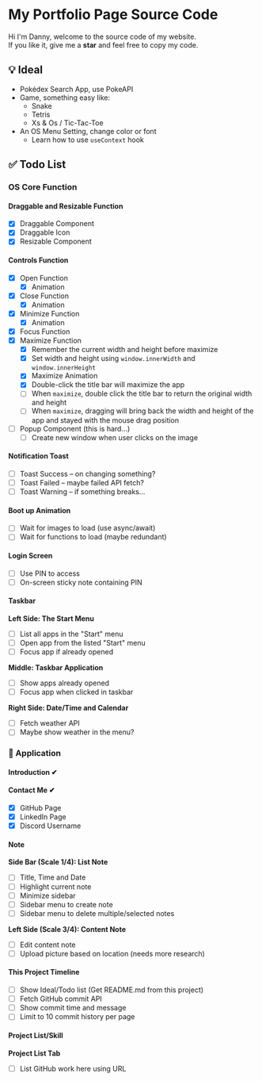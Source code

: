 # My Portfolio Page Source Code

Hi I'm Danny, welcome to the source code of my website.  
If you like it, give me a **star** and feel free to copy my code.

## 💡 Ideal
- Pokédex Search App, use PokeAPI
- Game, something easy like:
   - Snake
   - Tetris
   - Xs & Os / Tic-Tac-Toe
- An OS Menu Setting, change color or font
   - Learn how to use `useContext` hook

## ✅ Todo List

### OS Core Function

#### Draggable and Resizable Function
- [X] Draggable Component
- [X] Draggable Icon
- [X] Resizable Component

#### Controls Function
- [X] Open Function
   - [X] Animation
- [X] Close Function
   - [X] Animation
- [X] Minimize Function
   - [X] Animation
- [X] Focus Function
- [X] Maximize Function
   - [X] Remember the current width and height before maximize
   - [X] Set width and height using `window.innerWidth` and `window.innerHeight`
   - [X] Maximize Animation
   - [X] Double-click the title bar will maximize the app
   - [ ] When `maximize`, double click the title bar to return the original width and height
   - [ ] When `maximize`, dragging will bring back the width and height of the app and stayed with the mouse drag position
- [ ] Popup Component (this is hard...)
   - [ ] Create new window when user clicks on the image

#### Notification Toast
- [ ] Toast Success – on changing something?
- [ ] Toast Failed – maybe failed API fetch?
- [ ] Toast Warning – if something breaks...

#### Boot up Animation
- [ ] Wait for images to load (use async/await)
- [ ] Wait for functions to load (maybe redundant)

#### Login Screen
- [ ] Use PIN to access
- [ ] On-screen sticky note containing PIN

#### Taskbar
**Left Side: The Start Menu**
- [ ] List all apps in the "Start" menu
- [ ] Open app from the listed "Start" menu
- [ ] Focus app if already opened

**Middle: Taskbar Application**
- [ ] Show apps already opened
- [ ] Focus app when clicked in taskbar

**Right Side: Date/Time and Calendar**
- [ ] Fetch weather API
- [ ] Maybe show weather in the menu?

### 💽 Application

#### Introduction ✔

#### Contact Me ✔
- [X] GitHub Page
- [X] LinkedIn Page
- [X] Discord Username

#### Note 
**Side Bar (Scale 1/4): List Note**
- [ ] Title, Time and Date
- [ ] Highlight current note
- [ ] Minimize sidebar
- [ ] Sidebar menu to create note
- [ ] Sidebar menu to delete multiple/selected notes

**Left Side (Scale 3/4): Content Note**
- [ ] Edit content note
- [ ] Upload picture based on location (needs more research)

#### This Project Timeline
- [ ] Show Ideal/Todo list (Get README.md from this project)
- [ ] Fetch GitHub commit API
- [ ] Show commit time and message
- [ ] Limit to 10 commit history per page

#### Project List/Skill
**Project List Tab**
- [ ] List GitHub work here using URL
